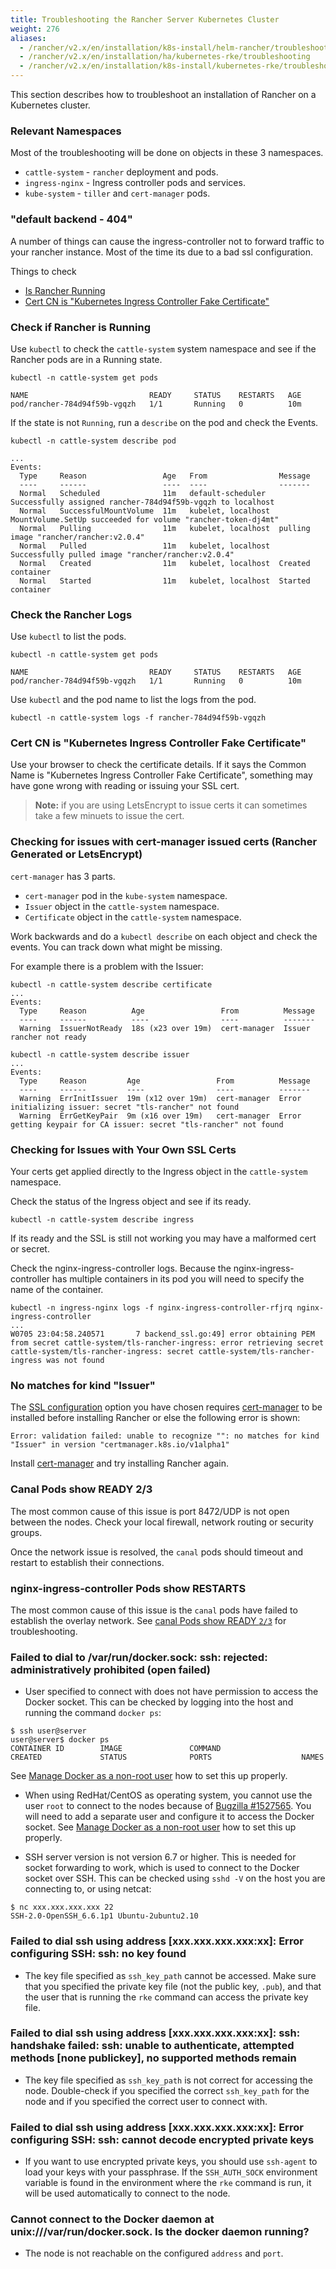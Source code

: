 ```yaml
---
title: Troubleshooting the Rancher Server Kubernetes Cluster
weight: 276
aliases:
  - /rancher/v2.x/en/installation/k8s-install/helm-rancher/troubleshooting/
  - /rancher/v2.x/en/installation/ha/kubernetes-rke/troubleshooting
  - /rancher/v2.x/en/installation/k8s-install/kubernetes-rke/troubleshooting
---
```


This section describes how to troubleshoot an installation of Rancher on a Kubernetes cluster.

### Relevant Namespaces

Most of the troubleshooting will be done on objects in these 3 namespaces.

- `cattle-system` - `rancher` deployment and pods.
- `ingress-nginx` - Ingress controller pods and services.
- `kube-system` - `tiller` and `cert-manager` pods.

### "default backend - 404"

A number of things can cause the ingress-controller not to forward traffic to your rancher instance. Most of the time its due to a bad ssl configuration.

Things to check

- [Is Rancher Running](#is-rancher-running)
- [Cert CN is "Kubernetes Ingress Controller Fake Certificate"](#cert-cn-is-kubernetes-ingress-controller-fake-certificate)

### Check if Rancher is Running

Use `kubectl` to check the `cattle-system` system namespace and see if the Rancher pods are in a Running state.

```
kubectl -n cattle-system get pods

NAME                           READY     STATUS    RESTARTS   AGE
pod/rancher-784d94f59b-vgqzh   1/1       Running   0          10m
```

If the state is not `Running`, run a `describe` on the pod and check the Events.

```
kubectl -n cattle-system describe pod

...
Events:
  Type     Reason                 Age   From                Message
  ----     ------                 ----  ----                -------
  Normal   Scheduled              11m   default-scheduler   Successfully assigned rancher-784d94f59b-vgqzh to localhost
  Normal   SuccessfulMountVolume  11m   kubelet, localhost  MountVolume.SetUp succeeded for volume "rancher-token-dj4mt"
  Normal   Pulling                11m   kubelet, localhost  pulling image "rancher/rancher:v2.0.4"
  Normal   Pulled                 11m   kubelet, localhost  Successfully pulled image "rancher/rancher:v2.0.4"
  Normal   Created                11m   kubelet, localhost  Created container
  Normal   Started                11m   kubelet, localhost  Started container
```

### Check the Rancher Logs

Use `kubectl` to list the pods.

```
kubectl -n cattle-system get pods

NAME                           READY     STATUS    RESTARTS   AGE
pod/rancher-784d94f59b-vgqzh   1/1       Running   0          10m
```

Use `kubectl` and the pod name to list the logs from the pod.

```
kubectl -n cattle-system logs -f rancher-784d94f59b-vgqzh
```

### Cert CN is "Kubernetes Ingress Controller Fake Certificate"

Use your browser to check the certificate details. If it says the Common Name is "Kubernetes Ingress Controller Fake Certificate", something may have gone wrong with reading or issuing your SSL cert.

> **Note:** if you are using LetsEncrypt to issue certs it can sometimes take a few minuets to issue the cert.

### Checking for issues with cert-manager issued certs (Rancher Generated or LetsEncrypt)

`cert-manager` has 3 parts.

- `cert-manager` pod in the `kube-system` namespace.
- `Issuer` object in the `cattle-system` namespace.
- `Certificate` object in the `cattle-system` namespace.

Work backwards and do a `kubectl describe` on each object and check the events. You can track down what might be missing.

For example there is a problem with the Issuer:

```
kubectl -n cattle-system describe certificate
...
Events:
  Type     Reason          Age                 From          Message
  ----     ------          ----                ----          -------
  Warning  IssuerNotReady  18s (x23 over 19m)  cert-manager  Issuer rancher not ready
```

```
kubectl -n cattle-system describe issuer
...
Events:
  Type     Reason         Age                 From          Message
  ----     ------         ----                ----          -------
  Warning  ErrInitIssuer  19m (x12 over 19m)  cert-manager  Error initializing issuer: secret "tls-rancher" not found
  Warning  ErrGetKeyPair  9m (x16 over 19m)   cert-manager  Error getting keypair for CA issuer: secret "tls-rancher" not found
```

### Checking for Issues with Your Own SSL Certs

Your certs get applied directly to the Ingress object in the `cattle-system` namespace.

Check the status of the Ingress object and see if its ready.

```
kubectl -n cattle-system describe ingress
```

If its ready and the SSL is still not working you may have a malformed cert or secret.

Check the nginx-ingress-controller logs. Because the nginx-ingress-controller has multiple containers in its pod you will need to specify the name of the container.

```
kubectl -n ingress-nginx logs -f nginx-ingress-controller-rfjrq nginx-ingress-controller
...
W0705 23:04:58.240571       7 backend_ssl.go:49] error obtaining PEM from secret cattle-system/tls-rancher-ingress: error retrieving secret cattle-system/tls-rancher-ingress: secret cattle-system/tls-rancher-ingress was not found
```

### No matches for kind "Issuer"

The [SSL configuration]({{<baseurl>}}/rancher/v2.x/en/installation/k8s-install/helm-rancher/#choose-your-ssl-configuration) option you have chosen requires [cert-manager]({{<baseurl>}}/rancher/v2.x/en/installation/k8s-install/helm-rancher/#optional-install-cert-manager) to be installed before installing Rancher or else the following error is shown:

```
Error: validation failed: unable to recognize "": no matches for kind "Issuer" in version "certmanager.k8s.io/v1alpha1"
```

Install [cert-manager]({{<baseurl>}}/rancher/v2.x/en/installation/k8s-install/helm-rancher/#optional-install-cert-manager) and try installing Rancher again.


### Canal Pods show READY 2/3

The most common cause of this issue is port 8472/UDP is not open between the nodes. Check your local firewall, network routing or security groups.

Once the network issue is resolved, the `canal` pods should timeout and restart to establish their connections.

### nginx-ingress-controller Pods show RESTARTS

The most common cause of this issue is the `canal` pods have failed to establish the overlay network. See [canal Pods show READY `2/3`](#canal-pods-show-ready-2-3) for troubleshooting.


### Failed to dial to /var/run/docker.sock: ssh: rejected: administratively prohibited (open failed)

* User specified to connect with does not have permission to access the Docker socket. This can be checked by logging into the host and running the command `docker ps`:

```
$ ssh user@server
user@server$ docker ps
CONTAINER ID        IMAGE               COMMAND                  CREATED             STATUS              PORTS                    NAMES
```

See [Manage Docker as a non-root user](https://docs.docker.com/install/linux/linux-postinstall/#manage-docker-as-a-non-root-user) how to set this up properly.

* When using RedHat/CentOS as operating system, you cannot use the user `root` to connect to the nodes because of [Bugzilla #1527565](https://bugzilla.redhat.com/show_bug.cgi?id=1527565). You will need to add a separate user and configure it to access the Docker socket. See [Manage Docker as a non-root user](https://docs.docker.com/install/linux/linux-postinstall/#manage-docker-as-a-non-root-user) how to set this up properly.

* SSH server version is not version 6.7 or higher. This is needed for socket forwarding to work, which is used to connect to the Docker socket over SSH. This can be checked using `sshd -V` on the host you are connecting to, or using netcat:
```
$ nc xxx.xxx.xxx.xxx 22
SSH-2.0-OpenSSH_6.6.1p1 Ubuntu-2ubuntu2.10
```

### Failed to dial ssh using address [xxx.xxx.xxx.xxx:xx]: Error configuring SSH: ssh: no key found

* The key file specified as `ssh_key_path` cannot be accessed. Make sure that you specified the private key file (not the public key, `.pub`), and that the user that is running the `rke` command can access the private key file.

### Failed to dial ssh using address [xxx.xxx.xxx.xxx:xx]: ssh: handshake failed: ssh: unable to authenticate, attempted methods [none publickey], no supported methods remain

* The key file specified as `ssh_key_path` is not correct for accessing the node. Double-check if you specified the correct `ssh_key_path` for the node and if you specified the correct user to connect with.

### Failed to dial ssh using address [xxx.xxx.xxx.xxx:xx]: Error configuring SSH: ssh: cannot decode encrypted private keys

* If you want to use encrypted private keys, you should use `ssh-agent` to load your keys with your passphrase. If the `SSH_AUTH_SOCK` environment variable is found in the environment where the `rke` command is run, it will be used automatically to connect to the node.

### Cannot connect to the Docker daemon at unix:///var/run/docker.sock. Is the docker daemon running?

* The node is not reachable on the configured `address` and `port`.